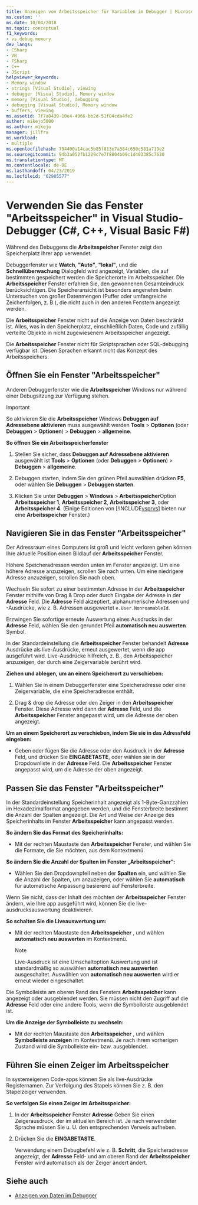 ```yaml
---
title: Anzeigen von Arbeitsspeicher für Variablen im Debugger | Microsoft-Dokumentation
ms.custom: ''
ms.date: 10/04/2018
ms.topic: conceptual
f1_keywords:
- vs.debug.memory
dev_langs:
- CSharp
- VB
- FSharp
- C++
- JScript
helpviewer_keywords:
- Memory window
- strings [Visual Studio], viewing
- debugger [Visual Studio], Memory window
- memory [Visual Studio], debugging
- debugging [Visual Studio], Memory window
- buffers, viewing
ms.assetid: 7f7a0439-10e4-4966-bb2d-51f04cda4fe2
author: mikejo5000
ms.author: mikejo
manager: jillfra
ms.workload:
- multiple
ms.openlocfilehash: 794400a14cac5b85f813e7a384c650c581a719e2
ms.sourcegitcommit: 94b3a052fb1229c7e7f8804b09c1d403385c7630
ms.translationtype: MT
ms.contentlocale: de-DE
ms.lasthandoff: 04/23/2019
ms.locfileid: "62905577"
---
```

# <a name="use-the-memory-windows-in-the-visual-studio-debugger-c-c-visual-basic-f"></a>Verwenden Sie das Fenster "Arbeitsspeicher" in Visual Studio-Debugger (C#, C++, Visual Basic F#)

Während des Debuggens die **Arbeitsspeicher** Fenster zeigt den Speicherplatz Ihrer app verwendet.

Debuggerfenster wie **Watch**, **"Auto"**, **"lokal"**, und die **Schnellüberwachung** Dialogfeld wird angezeigt, Variablen, die auf bestimmten gespeichert werden die Speicherorte im Arbeitsspeicher. Die **Arbeitsspeicher** Fenster erfahren Sie, den gewonnenen Gesamteindruck berücksichtigen. Die Speicheransicht ist besonders angenehm beim Untersuchen von großer Datenmengen (Puffer oder umfangreiche Zeichenfolgen, z. B.), die nicht auch in den anderen Fenstern angezeigt werden.

Die **Arbeitsspeicher** Fenster nicht auf die Anzeige von Daten beschränkt ist. Alles, was in den Speicherplatz, einschließlich Daten, Code und zufällig verteilte Objekte in nicht zugewiesenem Arbeitsspeicher angezeigt.

Die **Arbeitsspeicher** Fenster nicht für Skriptsprachen oder SQL-debugging verfügbar ist. Diesen Sprachen erkannt nicht das Konzept des Arbeitsspeichers.

## <a name="open-a-memory-window"></a>Öffnen Sie ein Fenster "Arbeitsspeicher"

Anderen Debuggerfenster wie die **Arbeitsspeicher** Windows nur während einer Debugsitzung zur Verfügung stehen.

>[!IMPORTANT]
>So aktivieren Sie die **Arbeitsspeicher** Windows **Debuggen auf Adressebene aktivieren** muss ausgewählt werden **Tools** > **Optionen** (oder **Debuggen** > **Optionen**) > **Debuggen** > **allgemeine**.

**So öffnen Sie ein Arbeitsspeicherfenster**

1. Stellen Sie sicher, dass **Debuggen auf Adressebene aktivieren** ausgewählt ist **Tools** > **Optionen** (oder **Debuggen**  >  **Optionen**) > **Debuggen** > **allgemeine**.

1. Debuggen starten, indem Sie den grünen Pfeil auswählen drücken **F5**, oder wählen Sie **Debuggen** > **Debuggen starten**.

2. Klicken Sie unter **Debuggen** > **Windows** > **Arbeitsspeicher**Option **Arbeitsspeicher 1**, **Arbeitsspeicher 2**, **Arbeitsspeicher 3**, oder **Arbeitsspeicher 4**. (Einige Editionen von [!INCLUDE[vsprvs](../code-quality/includes/vsprvs_md.md)] bieten nur eine **Arbeitsspeicher** Fenster.)

## <a name="move-around-in-the-memory-window"></a>Navigieren Sie in das Fenster "Arbeitsspeicher"

Der Adressraum eines Computers ist groß und leicht verloren gehen können Ihre aktuelle Position einen Bildlauf der **Arbeitsspeicher** Fenster.

Höhere Speicheradressen werden unten im Fenster angezeigt. Um eine höhere Adresse anzuzeigen, scrollen Sie nach unten. Um eine niedrigere Adresse anzuzeigen, scrollen Sie nach oben.

Wechseln Sie sofort zu einer bestimmten Adresse in der **Arbeitsspeicher** Fenster mithilfe von Drag & Drop oder durch Eingabe der Adresse in der **Adresse** Feld. Die **Adresse** Feld akzeptiert, alphanumerische Adressen und -Ausdrücke, wie z. B. Adressen ausgewertet `e.User.NonroamableId`.

Erzwingen Sie sofortige erneute Auswertung eines Ausdrucks in der **Adresse** Feld, wählen Sie den gerundet Pfeil **automatisch neu auswerten** Symbol.

In der Standardeinstellung die **Arbeitsspeicher** Fenster behandelt **Adresse** Ausdrücke als live-Ausdrücke, erneut ausgewertet, wenn die app ausgeführt wird. Live-Ausdrücke hilfreich, z. B., den Arbeitsspeicher anzuzeigen, der durch eine Zeigervariable berührt wird.

**Ziehen und ablegen, um an einem Speicherort zu verschieben:**

1. Wählen Sie in einem Debuggerfenster eine Speicheradresse oder eine Zeigervariable, die eine Speicheradresse enthält.

2. Drag & drop die Adresse oder den Zeiger in den **Arbeitsspeicher** Fenster. Diese Adresse wird dann der **Adresse** Feld, und die **Arbeitsspeicher** Fenster angepasst wird, um die Adresse der oben angezeigt.

**Um an einem Speicherort zu verschieben, indem Sie sie in das Adressfeld eingeben:**

- Geben oder fügen Sie die Adresse oder den Ausdruck in der **Adresse** Feld, und drücken Sie **EINGABETASTE**, oder wählen sie in der Dropdownliste in der **Adresse** Feld. Die **Arbeitsspeicher** Fenster angepasst wird, um die Adresse der oben angezeigt.

## <a name="customize-the-memory-window"></a>Passen Sie das Fenster "Arbeitsspeicher"

In der Standardeinstellung Speicherinhalt angezeigt als 1-Byte-Ganzzahlen im Hexadezimalformat angegeben werden, und die Fensterbreite bestimmt die Anzahl der Spalten angezeigt. Die Art und Weise der Anzeige des Speicherinhalts im Fenster **Arbeitsspeicher** kann angepasst werden.

**So ändern Sie das Format des Speicherinhalts:**

- Mit der rechten Maustaste den **Arbeitsspeicher** Fenster, und wählen Sie die Formate, die Sie möchten, aus dem Kontextmenü.

**So ändern Sie die Anzahl der Spalten im Fenster „Arbeitsspeicher“:**

- Wählen Sie den Dropdownpfeil neben der **Spalten** ein, und wählen Sie die Anzahl der Spalten, um anzuzeigen, oder wählen Sie **automatisch** für automatische Anpassung basierend auf Fensterbreite.

Wenn Sie nicht, dass der Inhalt des möchten der **Arbeitsspeicher** Fenster ändern, wie Ihre app ausgeführt wird, können Sie die live-ausdrucksauswertung deaktivieren.

**So schalten Sie die Liveauswertung um:**

- Mit der rechten Maustaste den **Arbeitsspeicher** , und wählen **automatisch neu auswerten** im Kontextmenü.

  >[!NOTE]
  >Live-Ausdruck ist eine Umschaltoption Auswertung und ist standardmäßig so auswählen **automatisch neu auswerten** ausgeschaltet. Auswählen von **automatisch neu auswerten** wird er erneut wieder eingeschaltet.

Die Symbolleiste am oberen Rand des Fensters **Arbeitsspeicher** kann angezeigt oder ausgeblendet werden. Sie müssen nicht den Zugriff auf die **Adresse** Feld oder eine andere Tools, wenn die Symbolleiste ausgeblendet ist.

**Um die Anzeige der Symbolleiste zu wechseln:**

- Mit der rechten Maustaste den **Arbeitsspeicher** , und wählen **Symbolleiste anzeigen** im Kontextmenü. Je nach ihrem vorherigen Zustand wird die Symbolleiste ein- bzw. ausgeblendet.

## <a name="follow-a-pointer-through-memory"></a>Führen Sie einen Zeiger im Arbeitsspeicher

In systemeigenen Code-apps können Sie als live-Ausdrücke Registernamen. Zur Verfolgung des Stapels können Sie z. B. den Stapelzeiger verwenden.

**So verfolgen Sie einen Zeiger im Arbeitsspeicher:**

1. In der **Arbeitsspeicher** Fenster **Adresse** Geben Sie einen Zeigerausdruck, der im aktuellen Bereich ist. Je nach verwendeter Sprache müssen Sie u. U. den entsprechenden Verweis aufheben.

2. Drücken Sie die **EINGABETASTE**.

   Verwendung einem Debugbefehl wie z. B. **Schritt**, die Speicheradresse angezeigt, der **Adresse** Feld- und am oberen Rand der **Arbeitsspeicher** Fenster wird automatisch als der Zeiger ändert ändert.

## <a name="see-also"></a>Siehe auch
- [Anzeigen von Daten im Debugger](../debugger/viewing-data-in-the-debugger.md)